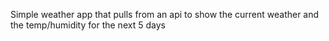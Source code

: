 Simple weather app that pulls from an api to show the current weather and the temp/humidity for the next 5 days